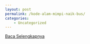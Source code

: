 ```yaml
---
layout: post
permalink: /kode-alam-mimpi-naik-bus/
categories:
    - Uncategorized
---
```


[Baca Selengkapnya](/09)